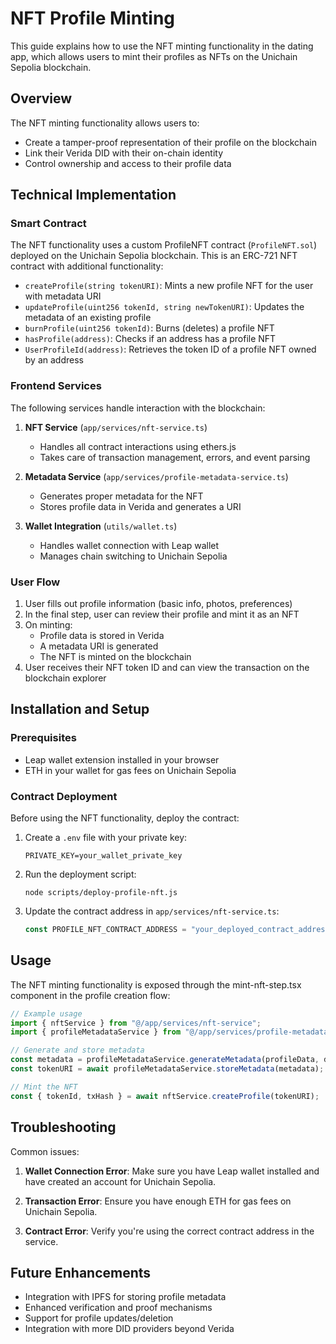 # NFT Profile Minting

This guide explains how to use the NFT minting functionality in the dating app, which allows users to mint their profiles as NFTs on the Unichain Sepolia blockchain.

## Overview

The NFT minting functionality allows users to:
- Create a tamper-proof representation of their profile on the blockchain
- Link their Verida DID with their on-chain identity
- Control ownership and access to their profile data

## Technical Implementation

### Smart Contract

The NFT functionality uses a custom ProfileNFT contract (`ProfileNFT.sol`) deployed on the Unichain Sepolia blockchain. This is an ERC-721 NFT contract with additional functionality:

- `createProfile(string tokenURI)`: Mints a new profile NFT for the user with metadata URI
- `updateProfile(uint256 tokenId, string newTokenURI)`: Updates the metadata of an existing profile
- `burnProfile(uint256 tokenId)`: Burns (deletes) a profile NFT
- `hasProfile(address)`: Checks if an address has a profile NFT
- `UserProfileId(address)`: Retrieves the token ID of a profile NFT owned by an address

### Frontend Services

The following services handle interaction with the blockchain:

1. **NFT Service** (`app/services/nft-service.ts`)
   - Handles all contract interactions using ethers.js
   - Takes care of transaction management, errors, and event parsing
   
2. **Metadata Service** (`app/services/profile-metadata-service.ts`)
   - Generates proper metadata for the NFT
   - Stores profile data in Verida and generates a URI

3. **Wallet Integration** (`utils/wallet.ts`)
   - Handles wallet connection with Leap wallet
   - Manages chain switching to Unichain Sepolia

### User Flow

1. User fills out profile information (basic info, photos, preferences)
2. In the final step, user can review their profile and mint it as an NFT
3. On minting:
   - Profile data is stored in Verida
   - A metadata URI is generated
   - The NFT is minted on the blockchain
4. User receives their NFT token ID and can view the transaction on the blockchain explorer

## Installation and Setup

### Prerequisites

- Leap wallet extension installed in your browser
- ETH in your wallet for gas fees on Unichain Sepolia

### Contract Deployment

Before using the NFT functionality, deploy the contract:

1. Create a `.env` file with your private key:
   ```
   PRIVATE_KEY=your_wallet_private_key
   ```

2. Run the deployment script:
   ```
   node scripts/deploy-profile-nft.js
   ```

3. Update the contract address in `app/services/nft-service.ts`:
   ```typescript
   const PROFILE_NFT_CONTRACT_ADDRESS = "your_deployed_contract_address";
   ```

## Usage

The NFT minting functionality is exposed through the mint-nft-step.tsx component in the profile creation flow:

```typescript
// Example usage
import { nftService } from "@/app/services/nft-service";
import { profileMetadataService } from "@/app/services/profile-metadata-service";

// Generate and store metadata
const metadata = profileMetadataService.generateMetadata(profileData, didId);
const tokenURI = await profileMetadataService.storeMetadata(metadata);

// Mint the NFT
const { tokenId, txHash } = await nftService.createProfile(tokenURI);
```

## Troubleshooting

Common issues:

1. **Wallet Connection Error**: Make sure you have Leap wallet installed and have created an account for Unichain Sepolia.

2. **Transaction Error**: Ensure you have enough ETH for gas fees on Unichain Sepolia.

3. **Contract Error**: Verify you're using the correct contract address in the service.

## Future Enhancements

- Integration with IPFS for storing profile metadata
- Enhanced verification and proof mechanisms
- Support for profile updates/deletion
- Integration with more DID providers beyond Verida 